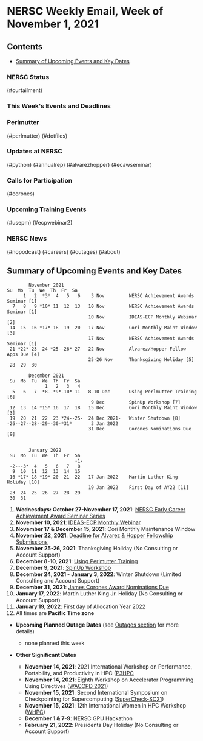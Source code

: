 # NERSC Weekly Email, Week of November 1, 2021 <a name="top"></a> #

## Contents ## 

- [Summary of Upcoming Events and Key Dates](#dates)

### NERSC Status

(#curtailment)

### This Week's Events and Deadlines

### Perlmutter

(#perlmutter)
(#dotfiles)

### Updates at NERSC 

(#python)
(#annualrep)
(#alvarezhopper)
(#ecawseminar)

### Calls for Participation

(#corones)

### Upcoming Training Events 

(#usepm)
(#ecpwebinar2)

### NERSC News 

(#nopodcast)
(#careers)
(#outages)
(#about)

## Summary of Upcoming Events and Key Dates <a name="dates"/></a> ##

            November 2021
    Su  Mo  Tu  We  Th  Fr  Sa
          1   2  *3*  4   5   6    3 Nov         NERSC Achievement Awards Seminar [1]
      7   8   9 *10* 11  12  13   10 Nov         NERSC Achievement Awards Seminar [1]
                                  10 Nov         IDEAS-ECP Monthly Webinar [2]
     14  15  16 *17* 18  19  20   17 Nov         Cori Monthly Maint Window [3]
                                  17 Nov         NERSC Achievement Awards Seminar [1]
     21 *22* 23  24 *25--26* 27   22 Nov         Alvarez/Hopper Fellow Apps Due [4]
                                  25-26 Nov      Thanksgiving Holiday [5]
     28  29  30  

            December 2021
     Su  Mo  Tu  We  Th  Fr  Sa
                  1   2   3   4
      5   6   7  *8--*9*-10* 11   8-10 Dec       Using Perlmutter Training [6]
                                   9 Dec         SpinUp Workshop [7]
     12  13  14 *15* 16  17  18   15 Dec         Cori Monthly Maint Window [3]
     19  20  21  22  23 *24--25-  24 Dec 2021-   Winter Shutdown [8]
    -26--27--28--29--30-*31*       3 Jan 2022
                                  31 Dec         Corones Nominations Due [9]


            January 2022
     Su  Mo  Tu  We  Th  Fr  Sa
                             -1-
     -2---3*  4   5   6   7   8
      9  10  11  12  13  14  15
     16 *17* 18 *19* 20  21  22   17 Jan 2022    Martin Luther King Holiday [10]
                                  19 Jan 2022    First Day of AY22 [11]
     23  24  25  26  27  28  29
     30  31

1. **Wednesdays: October 27-November 17, 2021**: [NERSC Early Career Achievement Award Seminar Series](#ecawseminar)
2. **November 10, 2021**: [IDEAS-ECP Monthly Webinar](#ecpwebinar2)
3. **November 17 & December 15, 2021**: Cori Monthly Maintenance Window
4. **November 22, 2021**: [Deadline for Alvarez & Hopper Fellowship Submissions](#alvarezhopper)
5. **November 25-26, 2021**: Thanksgiving Holiday (No Consulting or Account Support)
6. **December 8-10, 2021**: [Using Perlmutter Training](#usepm)
7. **December 9, 2021**: [SpinUp Workshop](#spinup)
8. **December 24, 2021 - January 3, 2022**: Winter Shutdown (Limited Consulting and Account Support)
9. **December 31, 2021**: [James Corones Award Nominations Due](#corones)
10. **January 17, 2022**: Martin Luther King Jr. Holiday (No Consulting or Account Support)
11. **January 19, 2022**: First day of Allocation Year 2022
12. All times are **Pacific Time zone**

- **Upcoming Planned Outage Dates** (see [Outages section](#outages) for more 
details)
    - none planned this week

- **Other Significant Dates**
    - **November 14, 2021**: 2021 International Workshop on Performance, Portability, and Productivity in HPC ([P3HPC](https://p3hpc.org/workshop/2021/)
    - **November 14, 2021**: Eighth Workshop on Accelerator Programming Using Directives ([WACCPD 2021](https://www.waccpd.org))
    - **November 15, 2021**: Second International Symposium on Checkpointing for Supercomputing ([SuperCheck-SC21](https://supercheck.lbl.gov/supercheck-sc21))
    - **November 15, 2021**: 12th International Women in HPC Workshop ([WHPC](https://womeninhpc.org/events/sc-2021-workshop))
    - **December 1 & 7-9**: NERSC GPU Hackathon
    - **February 21, 2022**: Presidents Day Holiday (No Consulting or Account Support)

